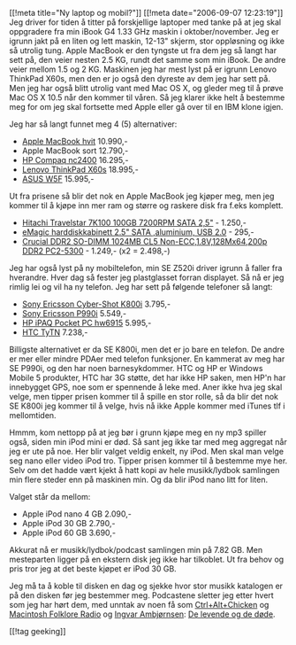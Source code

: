 [[!meta  title="Ny laptop og mobil?"]]
[[!meta  date="2006-09-07 12:23:19"]]
Jeg driver for tiden å titter på forskjellige laptoper med tanke på at jeg skal oppgradere fra min iBook G4 1.33 GHz maskin i oktober/november. Jeg er igrunn jakt på en liten og lett maskin, 12-13" skjerm, stor oppløsning og ikke så utrolig tung. Apple MacBook er den tyngste ut fra dem jeg så langt har sett på, den veier nesten 2.5 KG, rundt det samme som min iBook. De andre veier mellom 1.5 og 2 KG. Maskinen jeg har mest lyst på er igrunn Lenovo ThinkPad X60s, men den er jo også den dyreste av dem jeg har sett på. Men jeg har også blitt utrolig vant med Mac OS X, og gleder meg til å prøve Mac OS X 10.5 når den kommer til våren. Så jeg klarer ikke helt å bestemme meg for om jeg skal fortsette med Apple eller gå over til en IBM klone igjen.

Jeg har så langt funnet meg 4 (5) alternativer:
<ul>
	<li><a href="http://store.apple.com/Apple/WebObjects/nostore.woa/6094042/wo/7W1qph01hPvy2fqsX4D2t3k5f9o/0.PSLID?mco=32B42242&nclm=MacBook">Apple MacBook hvit</a> 10.990,-</li>
	<li>Apple MacBook sort 12.790,-</li>
	<li><a href="http://www.komplett.no/k/ki.asp?sku=323976">HP Compaq nc2400</a> 16.295,-</li>
	<li><a href="http://www.komplett.no/k/ki.asp?sku=324012">Lenovo ThinkPad X60s</a> 18.995,-</li>
	<li><a href="http://www.komplett.no/k/ki.asp?sku=316497">ASUS W5F</a> 15.995,-</li>
</ul>

Ut fra prisene så blir det nok en Apple MacBook jeg kjøper meg, men jeg kommer til å kjøpe inn mer ram og større og raskere disk fra f.eks komplett.

<ul>
	<li><a href="http://www.komplett.no/k/ki.asp?sku=314983">Hitachi Travelstar 7K100 100GB 7200RPM SATA 2,5"</a> - 1.250,-</li>
	<li><a href="http://www.komplett.no/k/ki.asp?sku=317452">eMagic harddiskkabinett 2.5" SATA ,aluminium, USB 2.0</a> - 295,-</li>
	<li><a href="http://www.komplett.no/k/ki.asp?sku=317342&cks=CMS">Crucial DDR2 SO-DIMM 1024MB CL5 Non-ECC,1.8V,128Mx64,200p DDR2 PC2-5300</a> - 1.249,- (x2 = 2.498,-)</li>
</ul>

Jeg har også lyst på ny mobiltelefon, min SE Z520i driver igrunn å faller fra hverandre. Hver dag så fester jeg plastglasset forran displayet. Så nå er jeg rimlig lei og vil ha ny telefon. Jeg har sett på følgende telefoner så langt:

<ul>
	<li><a href="http://www.komplett.no/k/ki.asp?sku=320392">Sony Ericsson Cyber-Shot K800i</a> 3.795,-</li>
	<li><a href="http://www.komplett.no/k/ki.asp?sku=324033">Sony Ericsson P990i</a> 5.549,-</li>
	<li><a href="http://www.komplett.no/k/ki.asp?sku=318713">HP iPAQ Pocket PC hw6915</a> 5.995,-</li>
	<li><a href="http://www.idedata.no/butikk/butikk.asp?m=1&b=233&k=CD5B3FA70F1643D99D90A65FB62CB3D6&p=20A2F092DC2B40918357397FCA567F5D">HTC TyTN</a> 7.238,-</li>
</ul>

Billigste alternativet er da SE K800i, men det er jo bare en telefon. De andre er mer eller mindre PDAer med telefon funksjoner. En kammerat av meg har SE P990i, og den har noen barnesykdommer. HTC og HP er Windows Mobile 5 produkter, HTC har 3G støtte, det har ikke HP saken, men HP'n har innebygget GPS, noe som er spennende å leke med. Aner ikke hva jeg skal velge, men tipper prisen kommer til å spille en stor rolle, så da blir det nok SE K800i jeg kommer til å velge, hvis nå ikke Apple kommer med iTunes tlf i mellomtiden.

Hmmm, kom nettopp på at jeg bør i grunn kjøpe meg en ny mp3 spiller også, siden min iPod mini er død. Så sant jeg ikke tar med meg aggregat når jeg er ute på noe. Her blir valget veldig enkelt, ny iPod. Men skal man velge seg nano eller video iPod tro. Tipper prisen kommer til å bestemme mye her. Selv om det hadde vært kjekt å hatt kopi av hele musikk/lydbok samlingen min flere steder enn på maskinen min. Og da blir iPod nano litt for liten.

Valget står da mellom:
<ul>
	<li>Apple iPod nano 4 GB 2.090,-</li>
	<li>Apple iPod 30 GB 2.790,-</li>
	<li>Apple iPod 60 GB 3.690,-</li>
</ul>
Akkurat nå er musikk/lydbok/podcast samlingen min på 7.82 GB. Men mesteparten ligger på en ekstern disk jeg ikke har tilkoblet. Ut fra behov og pris tror jeg at det beste kjøpet er iPod 30 GB.

Jeg må ta å koble til disken en dag og sjekke hvor stor musikk katalogen er på den disken før jeg bestemmer meg. Podcastene sletter jeg etter hvert som jeg har hørt dem, med unntak av noen få som <a href="http://www.controlaltchicken.co.uk/">Ctrl+Alt+Chicken</a> og <a href="http://www.macfolkloreradio.com/">Macintosh Folklore Radio</a> og <a href="http://no.wikipedia.org/wiki/Ingvar_Ambj%C3%B8rnsen">Ingvar Ambjørnsen</a>: <a href="http://www.fillipmoberg.no/">De levende og de døde</a>.

[[!tag  geeking]]